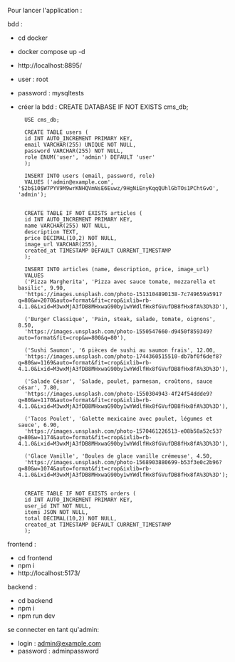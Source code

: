 Pour lancer l'application :

bdd :
- cd docker
- docker compose up -d
- http://localhost:8895/
- user : root
- password : mysqltests
- créer la bdd : 
        CREATE DATABASE IF NOT EXISTS cms_db;

        USE cms_db;

        CREATE TABLE users (
        id INT AUTO_INCREMENT PRIMARY KEY,
        email VARCHAR(255) UNIQUE NOT NULL,
        password VARCHAR(255) NOT NULL,
        role ENUM('user', 'admin') DEFAULT 'user'
        );

        INSERT INTO users (email, password, role)
        VALUES ('admin@example.com', '$2b$10$W7PYV9M9wrKNHQVmNsE6Euwz/9HgNiEnyKqqQUhlGbTOs1PChtGvO', 'admin');


        CREATE TABLE IF NOT EXISTS articles (
        id INT AUTO_INCREMENT PRIMARY KEY,
        name VARCHAR(255) NOT NULL,
        description TEXT,
        price DECIMAL(10,2) NOT NULL,
        image_url VARCHAR(255),
        created_at TIMESTAMP DEFAULT CURRENT_TIMESTAMP
        );

        INSERT INTO articles (name, description, price, image_url)
        VALUES 
        ('Pizza Margherita', 'Pizza avec sauce tomate, mozzarella et basilic', 9.90,
        'https://images.unsplash.com/photo-1513104890138-7c749659a591?q=80&w=2070&auto=format&fit=crop&ixlib=rb-4.1.0&ixid=M3wxMjA3fDB8MHxwaG90by1wYWdlfHx8fGVufDB8fHx8fA%3D%3D'),

        ('Burger Classique', 'Pain, steak, salade, tomate, oignons', 8.50,
        'https://images.unsplash.com/photo-1550547660-d9450f859349?auto=format&fit=crop&w=800&q=80'),

        ('Sushi Saumon', '6 pièces de sushi au saumon frais', 12.00,
        'https://images.unsplash.com/photo-1744360515510-db7bf0f6def8?q=80&w=1169&auto=format&fit=crop&ixlib=rb-4.1.0&ixid=M3wxMjA3fDB8MHxwaG90by1wYWdlfHx8fGVufDB8fHx8fA%3D%3D'),

        ('Salade César', 'Salade, poulet, parmesan, croûtons, sauce césar', 7.80,
        'https://images.unsplash.com/photo-1550304943-4f24f54ddde9?q=80&w=1170&auto=format&fit=crop&ixlib=rb-4.1.0&ixid=M3wxMjA3fDB8MHxwaG90by1wYWdlfHx8fGVufDB8fHx8fA%3D%3D'),

        ('Tacos Poulet', 'Galette mexicaine avec poulet, légumes et sauce', 6.90,
        'https://images.unsplash.com/photo-1570461226513-e08b58a52c53?q=80&w=1174&auto=format&fit=crop&ixlib=rb-4.1.0&ixid=M3wxMjA3fDB8MHxwaG90by1wYWdlfHx8fGVufDB8fHx8fA%3D%3D'),

        ('Glace Vanille', 'Boules de glace vanille crémeuse', 4.50,
        'https://images.unsplash.com/photo-1568903880699-b53f3e0c2b96?q=80&w=1074&auto=format&fit=crop&ixlib=rb-4.1.0&ixid=M3wxMjA3fDB8MHxwaG90by1wYWdlfHx8fGVufDB8fHx8fA%3D%3D');


        CREATE TABLE IF NOT EXISTS orders (
        id INT AUTO_INCREMENT PRIMARY KEY,
        user_id INT NOT NULL,
        items JSON NOT NULL,
        total DECIMAL(10,2) NOT NULL,
        created_at TIMESTAMP DEFAULT CURRENT_TIMESTAMP
        );





frontend : 
- cd frontend
- npm i
- http://localhost:5173/

backend : 
- cd backend 
- npm i
- npm run dev


se connecter en tant qu'admin: 
- login : admin@example.com
- password : adminpassword